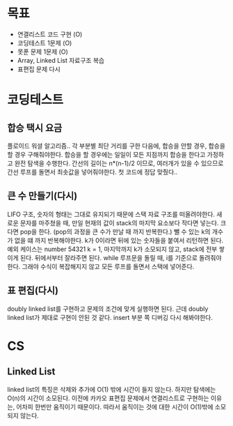 # 목표

- 연결리스트 코드 구현 (O)
- 코딩테스트 1문제 (O)
- 못푼 문제 1문제 (O)
- Array, Linked List 자료구조 복습
- 표편집 문제 다시

# 코딩테스트

## 합승 택시 요금

플로이드 워셜 알고리즘.. 각 부분별 최단 거리를 구한 다음에, 합승을 안할 경우, 합승을 할 경우 구해줘야한다. 합승을 할 경우에는 일일이 모든 지점까지 합승을 한다고 가정하고 완전 탐색을 수행한다.
간선의 길이는 n\*(n-1)/2 이므로, 여러개가 있을 수 있으므로 간선 루프를 돌면서 최솟값을 넣어줘야한다.
첫 코드에 정답 맞췄다..

## 큰 수 만들기(다시)

LIFO 구조, 숫자의 형태는 그대로 유지되기 때문에 스택 자료 구조를 떠올려야한다. 새로운 문자를 마주쳤을 때, 만일 현재의 값이 stack의 마지막 요소보다 작다면 넣는다. 크다면 pop을 한다. (pop의 과정을 큰 수가 만날 때 까지 반복한다.)
뺄 수 있는 k의 개수가 없을 떄 까지 반복해야한다. k가 0이라면 뒤에 있는 숫자들을 붙여서 리턴하면 된다.
예외 케이스는 number 54321 k = 1, 마지막까지 k가 소모되지 않고, stack에 전부 쌓이게 된다. 뒤에서부터 잘라주면 된다.
while 루프문을 돌릴 때, i를 기준으로 돌려줘야한다. 그래야 수식이 복잡해지지 않고 모든 루프를 돌면서 스택에 넣어준다.

## 표 편집(다시)

doubly linked list를 구현하고 문제의 조건에 맞게 실행하면 된다.
근데 doubly linked list가 제대로 구현이 안된 것 같다. insert 부분 쪽 디버깅 다시 해봐야한다.

# CS

## Linked List

linked list의 특징은 삭제와 추가에 O(1) 밖에 시간이 들지 않는다. 하지만 탐색에는 O(n)의 시간이 소모된다. 이전에 카카오 표편집 문제에서 연결리스트로 구현하는 이유는, 어차피 한번만 움직이기 때문이다. 따라서 움직이는 것에 대한 시간이 O(1)밖에 소모되지 않는다.
